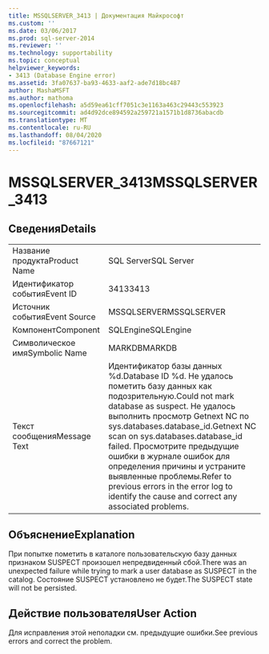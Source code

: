 ```yaml
---
title: MSSQLSERVER_3413 | Документация Майкрософт
ms.custom: ''
ms.date: 03/06/2017
ms.prod: sql-server-2014
ms.reviewer: ''
ms.technology: supportability
ms.topic: conceptual
helpviewer_keywords:
- 3413 (Database Engine error)
ms.assetid: 3fa07637-ba93-4633-aaf2-ade7d18bc487
author: MashaMSFT
ms.author: mathoma
ms.openlocfilehash: a5d59ea61cff7051c3e1163a463c29443c553923
ms.sourcegitcommit: ad4d92dce894592a259721a1571b1d8736abacdb
ms.translationtype: MT
ms.contentlocale: ru-RU
ms.lasthandoff: 08/04/2020
ms.locfileid: "87667121"
---
```

# <a name="mssqlserver_3413"></a><span data-ttu-id="5cf77-102">MSSQLSERVER_3413</span><span class="sxs-lookup"><span data-stu-id="5cf77-102">MSSQLSERVER_3413</span></span>
    
## <a name="details"></a><span data-ttu-id="5cf77-103">Сведения</span><span class="sxs-lookup"><span data-stu-id="5cf77-103">Details</span></span>  
  
|||  
|-|-|  
|<span data-ttu-id="5cf77-104">Название продукта</span><span class="sxs-lookup"><span data-stu-id="5cf77-104">Product Name</span></span>|<span data-ttu-id="5cf77-105">SQL Server</span><span class="sxs-lookup"><span data-stu-id="5cf77-105">SQL Server</span></span>|  
|<span data-ttu-id="5cf77-106">Идентификатор события</span><span class="sxs-lookup"><span data-stu-id="5cf77-106">Event ID</span></span>|<span data-ttu-id="5cf77-107">3413</span><span class="sxs-lookup"><span data-stu-id="5cf77-107">3413</span></span>|  
|<span data-ttu-id="5cf77-108">Источник события</span><span class="sxs-lookup"><span data-stu-id="5cf77-108">Event Source</span></span>|<span data-ttu-id="5cf77-109">MSSQLSERVER</span><span class="sxs-lookup"><span data-stu-id="5cf77-109">MSSQLSERVER</span></span>|  
|<span data-ttu-id="5cf77-110">Компонент</span><span class="sxs-lookup"><span data-stu-id="5cf77-110">Component</span></span>|<span data-ttu-id="5cf77-111">SQLEngine</span><span class="sxs-lookup"><span data-stu-id="5cf77-111">SQLEngine</span></span>|  
|<span data-ttu-id="5cf77-112">Символическое имя</span><span class="sxs-lookup"><span data-stu-id="5cf77-112">Symbolic Name</span></span>|<span data-ttu-id="5cf77-113">MARKDB</span><span class="sxs-lookup"><span data-stu-id="5cf77-113">MARKDB</span></span>|  
|<span data-ttu-id="5cf77-114">Текст сообщения</span><span class="sxs-lookup"><span data-stu-id="5cf77-114">Message Text</span></span>|<span data-ttu-id="5cf77-115">Идентификатор базы данных %d.</span><span class="sxs-lookup"><span data-stu-id="5cf77-115">Database ID %d.</span></span> <span data-ttu-id="5cf77-116">Не удалось пометить базу данных как подозрительную.</span><span class="sxs-lookup"><span data-stu-id="5cf77-116">Could not mark database as suspect.</span></span> <span data-ttu-id="5cf77-117">Не удалось выполнить просмотр Getnext NC по sys.databases.database_id.</span><span class="sxs-lookup"><span data-stu-id="5cf77-117">Getnext NC scan on sys.databases.database_id failed.</span></span> <span data-ttu-id="5cf77-118">Просмотрите предыдущие ошибки в журнале ошибок для определения причины и устраните выявленные проблемы.</span><span class="sxs-lookup"><span data-stu-id="5cf77-118">Refer to previous errors in the error log to identify the cause and correct any associated problems.</span></span>|  
  
## <a name="explanation"></a><span data-ttu-id="5cf77-119">Объяснение</span><span class="sxs-lookup"><span data-stu-id="5cf77-119">Explanation</span></span>  
 <span data-ttu-id="5cf77-120">При попытке пометить в каталоге пользовательскую базу данных признаком SUSPECT произошел непредвиденный сбой.</span><span class="sxs-lookup"><span data-stu-id="5cf77-120">There was an unexpected failure while trying to mark a user database as SUSPECT in the catalog.</span></span> <span data-ttu-id="5cf77-121">Состояние SUSPECT установлено не будет.</span><span class="sxs-lookup"><span data-stu-id="5cf77-121">The SUSPECT state will not be persisted.</span></span>  
  
## <a name="user-action"></a><span data-ttu-id="5cf77-122">Действие пользователя</span><span class="sxs-lookup"><span data-stu-id="5cf77-122">User Action</span></span>  
 <span data-ttu-id="5cf77-123">Для исправления этой неполадки см. предыдущие ошибки.</span><span class="sxs-lookup"><span data-stu-id="5cf77-123">See previous errors and correct the problem.</span></span>  
  
  
